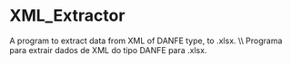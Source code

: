 # XML_Extractor
A program to extract data from XML of DANFE type, to .xlsx.
\\\\
Programa para extrair dados de XML do tipo DANFE para .xlsx.
